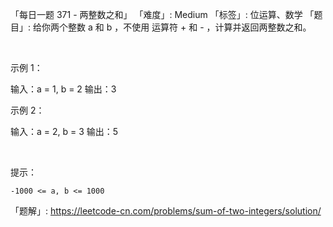 「每日一题 371 - 两整数之和」
「难度」: Medium
「标签」: 位运算、数学
「题目」: 给你两个整数 a 和 b ，不使用 运算符 + 和 - ​​​​​​​，计算并返回两整数之和。

 

示例 1：

输入：a = 1, b = 2
输出：3


示例 2：

输入：a = 2, b = 3
输出：5


 

提示：


	-1000 <= a, b <= 1000



「题解」: https://leetcode-cn.com/problems/sum-of-two-integers/solution/